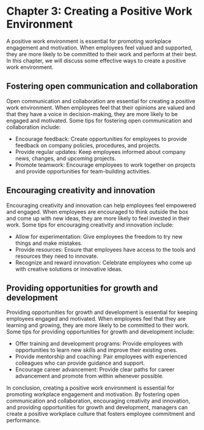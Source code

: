 Chapter 3: Creating a Positive Work Environment
===============================================

A positive work environment is essential for promoting workplace engagement and motivation. When employees feel valued and supported, they are more likely to be committed to their work and perform at their best. In this chapter, we will discuss some effective ways to create a positive work environment.

Fostering open communication and collaboration
----------------------------------------------

Open communication and collaboration are essential for creating a positive work environment. When employees feel that their opinions are valued and that they have a voice in decision-making, they are more likely to be engaged and motivated. Some tips for fostering open communication and collaboration include:

* Encourage feedback: Create opportunities for employees to provide feedback on company policies, procedures, and projects.
* Provide regular updates: Keep employees informed about company news, changes, and upcoming projects.
* Promote teamwork: Encourage employees to work together on projects and provide opportunities for team-building activities.

Encouraging creativity and innovation
-------------------------------------

Encouraging creativity and innovation can help employees feel empowered and engaged. When employees are encouraged to think outside the box and come up with new ideas, they are more likely to feel invested in their work. Some tips for encouraging creativity and innovation include:

* Allow for experimentation: Give employees the freedom to try new things and make mistakes.
* Provide resources: Ensure that employees have access to the tools and resources they need to innovate.
* Recognize and reward innovation: Celebrate employees who come up with creative solutions or innovative ideas.

Providing opportunities for growth and development
--------------------------------------------------

Providing opportunities for growth and development is essential for keeping employees engaged and motivated. When employees feel that they are learning and growing, they are more likely to be committed to their work. Some tips for providing opportunities for growth and development include:

* Offer training and development programs: Provide employees with opportunities to learn new skills and improve their existing ones.
* Provide mentorship and coaching: Pair employees with experienced colleagues who can provide guidance and support.
* Encourage career advancement: Provide clear paths for career advancement and promote from within whenever possible.

In conclusion, creating a positive work environment is essential for promoting workplace engagement and motivation. By fostering open communication and collaboration, encouraging creativity and innovation, and providing opportunities for growth and development, managers can create a positive workplace culture that fosters employee commitment and performance.

